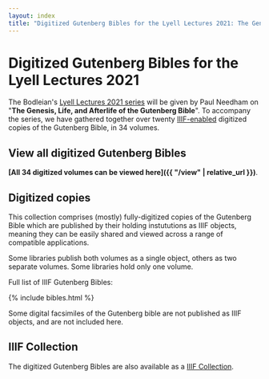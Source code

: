 ```yaml
---
layout: index
title: "Digitized Gutenberg Bibles for the Lyell Lectures 2021: The Genesis, Life, and Afterlife of the Gutenberg Bible."
---
```


# Digitized Gutenberg Bibles for the Lyell Lectures 2021

The Bodleian's [Lyell Lectures 2021 series](https://visit.bodleian.ox.ac.uk/event/the-lyell-lectures-2021) will be given by Paul Needham on "**The Genesis, Life, and Afterlife of the Gutenberg Bible**". To accompany the series, we have gathered together over twenty [IIIF-enabled](https://iiif.io/community/faq/) digitized copies of the Gutenberg Bible, in 34 volumes.

## View all digitized Gutenberg Bibles

**[All 34 digitized volumes can be viewed here]({{ "/view" | relative_url }})**.

## Digitized copies

This collection comprises (mostly) fully-digitized copies of the Gutenberg Bible which are published by their holding instututions as IIIF objects, meaning they can be easily shared and viewed across a range of compatible applications.

Some libraries publish both volumes as a single object, others as two separate volumes. Some libraries hold only one volume.

Full list of IIIF Gutenberg Bibles:

{% include bibles.html %}

Some digital facsimiles of the Gutenberg bible are not published as IIIF objects, and are not included here.

## IIIF Collection

The digitized Gutenberg Bibles are also available as a [IIIF Collection](https://tdungate.github.io/lyell-2021/collections/lyell-gutenberg.json).